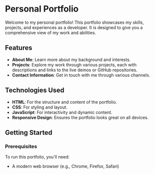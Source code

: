 # Personal Portfolio

Welcome to my personal portfolio! This portfolio showcases my skills, projects, and experiences as a developer. It is designed to give you a comprehensive view of my work and abilities.

## Features

- **About Me**: Learn more about my background and interests.
- **Projects**: Explore my work through various projects, each with descriptions and links to the live demos or GitHub repositories.
- **Contact Information**: Get in touch with me through various channels.

## Technologies Used

- **HTML**: For the structure and content of the portfolio.
- **CSS**: For styling and layout.
- **JavaScript**: For interactivity and dynamic content.
- **Responsive Design**: Ensures the portfolio looks great on all devices.

## Getting Started

### Prerequisites

To run this portfolio, you'll need:

- A modern web browser (e.g., Chrome, Firefox, Safari)
